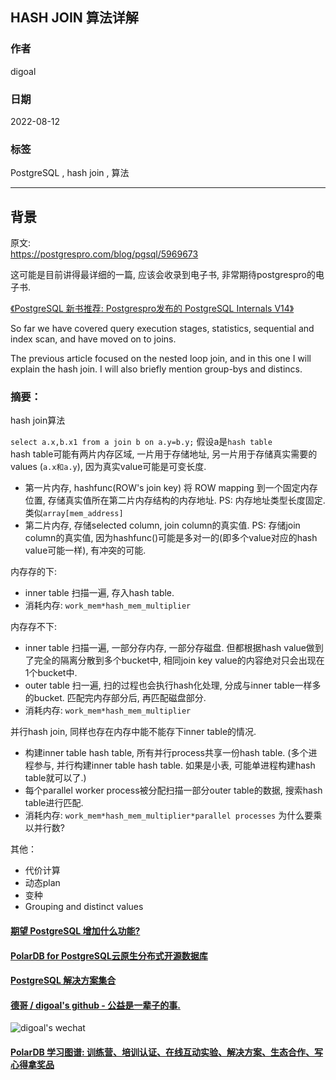 ## HASH JOIN 算法详解        
                      
### 作者                      
digoal                      
                      
### 日期                      
2022-08-12                     
                      
### 标签                      
PostgreSQL , hash join , 算法     
                      
----                      
                      
## 背景      
原文:     
https://postgrespro.com/blog/pgsql/5969673    
    
这可能是目前讲得最详细的一篇, 应该会收录到电子书, 非常期待postgrespro的电子书.     
  
[《PostgreSQL 新书推荐: Postgrespro发布的 PostgreSQL Internals V14》](../202207/20220714_01.md)  
    
So far we have covered query execution stages, statistics, sequential and index scan, and have moved on to joins.    
    
The previous article focused on the nested loop join, and in this one I will explain the hash join. I will also briefly mention group-bys and distincs.    
      
### 摘要：     
hash join算法    
    
`select a.x,b.x1 from a join b on a.y=b.y;` 假设a是`hash table`    
hash table可能有两片内存区域, 一片用于存储地址, 另一片用于存储真实需要的values (`a.x和a.y`), 因为真实value可能是可变长度.       
- 第一片内存, hashfunc(ROW's join key) 将 ROW mapping 到一个固定内存位置, 存储真实值所在第二片内存结构的内存地址. PS: 内存地址类型长度固定. 类似`array[mem_address]`      
- 第二片内存, 存储selected column, join column的真实值.  PS: 存储join column的真实值, 因为hashfunc()可能是多对一的(即多个value对应的hash value可能一样), 有冲突的可能.      
    
    
内存存的下:     
- inner table 扫描一遍, 存入hash table.     
- 消耗内存: `work_mem*hash_mem_multiplier`     
    
内存存不下:    
- inner table 扫描一遍, 一部分存内存, 一部分存磁盘. 但都根据hash value做到了完全的隔离分散到多个bucket中, 相同join key value的内容绝对只会出现在1个bucket中.    
- outer table 扫一遍, 扫的过程也会执行hash化处理, 分成与inner table一样多的bucket. 匹配完内存部分后, 再匹配磁盘部分.     
- 消耗内存: `work_mem*hash_mem_multiplier`    
    
并行hash join, 同样也存在内存中能不能存下inner table的情况.     
- 构建inner table hash table, 所有并行process共享一份hash table.  (多个进程参与, 并行构建inner table hash table. 如果是小表, 可能单进程构建hash table就可以了.)    
- 每个parallel worker process被分配扫描一部分outer table的数据, 搜索hash table进行匹配.      
- 消耗内存: `work_mem*hash_mem_multiplier*parallel processes`   为什么要乘以并行数?     
    
    
其他：    
- 代价计算    
- 动态plan    
- 变种    
- Grouping and distinct values    
  
  
#### [期望 PostgreSQL 增加什么功能?](https://github.com/digoal/blog/issues/76 "269ac3d1c492e938c0191101c7238216")
  
  
#### [PolarDB for PostgreSQL云原生分布式开源数据库](https://github.com/ApsaraDB/PolarDB-for-PostgreSQL "57258f76c37864c6e6d23383d05714ea")
  
  
#### [PostgreSQL 解决方案集合](https://yq.aliyun.com/topic/118 "40cff096e9ed7122c512b35d8561d9c8")
  
  
#### [德哥 / digoal's github - 公益是一辈子的事.](https://github.com/digoal/blog/blob/master/README.md "22709685feb7cab07d30f30387f0a9ae")
  
  
![digoal's wechat](../pic/digoal_weixin.jpg "f7ad92eeba24523fd47a6e1a0e691b59")
  
  
#### [PolarDB 学习图谱: 训练营、培训认证、在线互动实验、解决方案、生态合作、写心得拿奖品](https://www.aliyun.com/database/openpolardb/activity "8642f60e04ed0c814bf9cb9677976bd4")
  
